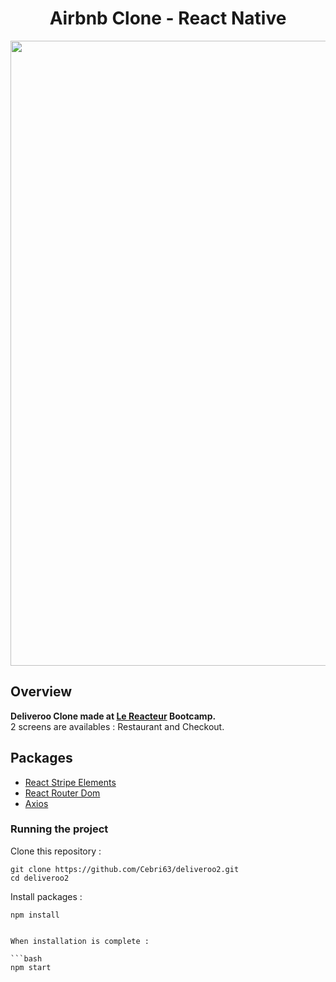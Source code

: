<h1 align="center">
	Airbnb Clone - React Native
</h1>

<p align="center">
	<img src="https://github.com/Cebri63/deliveroo2/blob/master/preview/kapture.gif" width="1000">
</p>

## Overview

**Deliveroo Clone made at [Le Reacteur](https://www.lereacteur.io/) Bootcamp.**  
2 screens are availables : Restaurant and Checkout.

## Packages

- [React Stripe Elements](https://github.com/stripe/react-stripe-elements)
- [React Router Dom](https://reacttraining.com/react-router/web/guides/quick-start)
- [Axios](https://github.com/axios/axios)

### Running the project

Clone this repository :

```
git clone https://github.com/Cebri63/deliveroo2.git
cd deliveroo2
```

Install packages :

```
npm install
```

````

When installation is complete :

```bash
npm start
````
